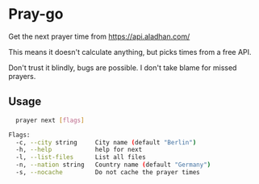 # Pray-go

Get the next prayer time from https://api.aladhan.com/

This means it doesn't calculate anything, but picks times from a free API.

Don't trust it blindly, bugs are possible.
I don't take blame for missed prayers.

## Usage

```bash
  prayer next [flags]

Flags:
  -c, --city string     City name (default "Berlin")
  -h, --help            help for next
  -l, --list-files      List all files
  -n, --nation string   Country name (default "Germany")
  -s, --nocache         Do not cache the prayer times
```
